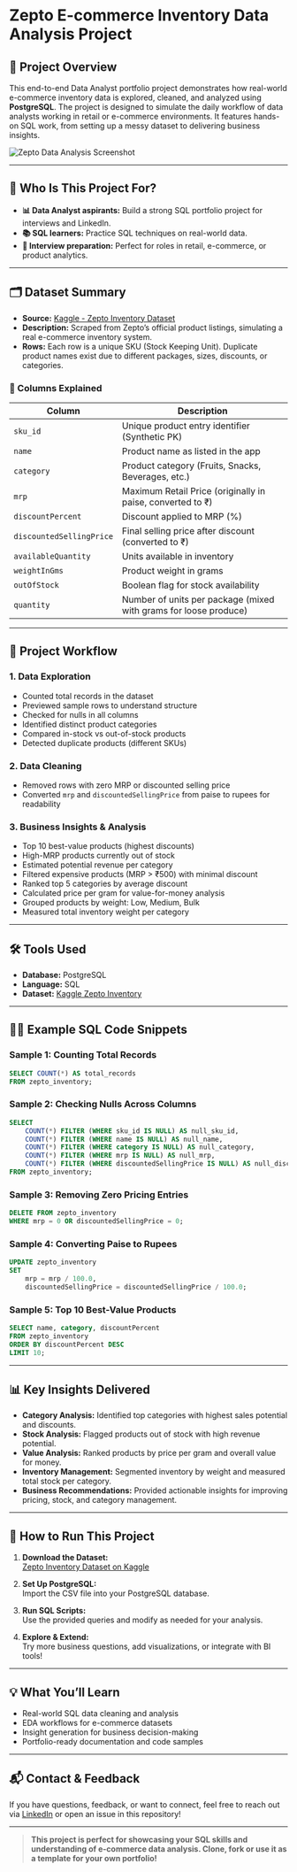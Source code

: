 # Zepto E-commerce Inventory Data Analysis Project

## 🚀 Project Overview

This end-to-end Data Analyst portfolio project demonstrates how real-world e-commerce inventory data is explored, cleaned, and analyzed using **PostgreSQL**. The project is designed to simulate the daily workflow of data analysts working in retail or e-commerce environments. It features hands-on SQL work, from setting up a messy dataset to delivering business insights.

![Zepto Data Analysis Screenshot](https://github.com/user-attachments/assets/e0c0a737-ba99-47c1-927d-a233c6a65e56)

---

## 📣 Who Is This Project For?

- **📊 Data Analyst aspirants:** Build a strong SQL portfolio project for interviews and LinkedIn.
- **📚 SQL learners:** Practice SQL techniques on real-world data.
- **💼 Interview preparation:** Perfect for roles in retail, e-commerce, or product analytics.

---

## 🗂️ Dataset Summary

- **Source:** [Kaggle - Zepto Inventory Dataset](https://www.kaggle.com/datasets/palvinder2006/zepto-inventory-dataset)
- **Description:** Scraped from Zepto’s official product listings, simulating a real e-commerce inventory system.
- **Rows:** Each row is a unique SKU (Stock Keeping Unit). Duplicate product names exist due to different packages, sizes, discounts, or categories.

### 🔑 Columns Explained

| Column                  | Description                                                            |
|-------------------------|------------------------------------------------------------------------|
| `sku_id`                | Unique product entry identifier (Synthetic PK)                         |
| `name`                  | Product name as listed in the app                                      |
| `category`              | Product category (Fruits, Snacks, Beverages, etc.)                     |
| `mrp`                   | Maximum Retail Price (originally in paise, converted to ₹)             |
| `discountPercent`       | Discount applied to MRP (%)                                            |
| `discountedSellingPrice`| Final selling price after discount (converted to ₹)                    |
| `availableQuantity`     | Units available in inventory                                           |
| `weightInGms`           | Product weight in grams                                                |
| `outOfStock`            | Boolean flag for stock availability                                    |
| `quantity`              | Number of units per package (mixed with grams for loose produce)       |

---

## 🔧 Project Workflow

### 1. **Data Exploration**
- Counted total records in the dataset
- Previewed sample rows to understand structure
- Checked for nulls in all columns
- Identified distinct product categories
- Compared in-stock vs out-of-stock products
- Detected duplicate products (different SKUs)

### 2. **Data Cleaning**
- Removed rows with zero MRP or discounted selling price
- Converted `mrp` and `discountedSellingPrice` from paise to rupees for readability

### 3. **Business Insights & Analysis**
- Top 10 best-value products (highest discounts)
- High-MRP products currently out of stock
- Estimated potential revenue per category
- Filtered expensive products (MRP > ₹500) with minimal discount
- Ranked top 5 categories by average discount
- Calculated price per gram for value-for-money analysis
- Grouped products by weight: Low, Medium, Bulk
- Measured total inventory weight per category

---

## 🛠️ Tools Used

- **Database:** PostgreSQL
- **Language:** SQL
- **Dataset:** [Kaggle Zepto Inventory](https://www.kaggle.com/datasets/palvinder2006/zepto-inventory-dataset)

---

## 👨‍💻 Example SQL Code Snippets

### Sample 1: Counting Total Records

```sql
SELECT COUNT(*) AS total_records
FROM zepto_inventory;
```

### Sample 2: Checking Nulls Across Columns

```sql
SELECT
    COUNT(*) FILTER (WHERE sku_id IS NULL) AS null_sku_id,
    COUNT(*) FILTER (WHERE name IS NULL) AS null_name,
    COUNT(*) FILTER (WHERE category IS NULL) AS null_category,
    COUNT(*) FILTER (WHERE mrp IS NULL) AS null_mrp,
    COUNT(*) FILTER (WHERE discountedSellingPrice IS NULL) AS null_discountedSellingPrice
FROM zepto_inventory;
```

### Sample 3: Removing Zero Pricing Entries

```sql
DELETE FROM zepto_inventory
WHERE mrp = 0 OR discountedSellingPrice = 0;
```

### Sample 4: Converting Paise to Rupees

```sql
UPDATE zepto_inventory
SET
    mrp = mrp / 100.0,
    discountedSellingPrice = discountedSellingPrice / 100.0;
```

### Sample 5: Top 10 Best-Value Products

```sql
SELECT name, category, discountPercent
FROM zepto_inventory
ORDER BY discountPercent DESC
LIMIT 10;
```

---

## 📊 Key Insights Delivered

- **Category Analysis:** Identified top categories with highest sales potential and discounts.
- **Stock Analysis:** Flagged products out of stock with high revenue potential.
- **Value Analysis:** Ranked products by price per gram and overall value for money.
- **Inventory Management:** Segmented inventory by weight and measured total stock per category.
- **Business Recommendations:** Provided actionable insights for improving pricing, stock, and category management.

---

## 🏁 How to Run This Project

1. **Download the Dataset:**  
   [Zepto Inventory Dataset on Kaggle](https://www.kaggle.com/datasets/palvinder2006/zepto-inventory-dataset)

2. **Set Up PostgreSQL:**  
   Import the CSV file into your PostgreSQL database.

3. **Run SQL Scripts:**  
   Use the provided queries and modify as needed for your analysis.

4. **Explore & Extend:**  
   Try more business questions, add visualizations, or integrate with BI tools!

---

## 💡 What You’ll Learn

- Real-world SQL data cleaning and analysis
- EDA workflows for e-commerce datasets
- Insight generation for business decision-making
- Portfolio-ready documentation and code samples

---

## 📬 Contact & Feedback

If you have questions, feedback, or want to connect, feel free to reach out via [LinkedIn](#) or open an issue in this repository!

---

> **This project is perfect for showcasing your SQL skills and understanding of e-commerce data analysis. Clone, fork or use it as a template for your own portfolio!**
